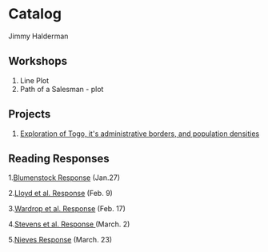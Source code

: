 # Catalog

Jimmy Halderman

## Workshops

1. Line Plot
2. Path of a Salesman - plot

## Projects 
1. [Exploration of Togo, it's administrative borders, and population densities](https://github.com/JimmyHalderman/workshop/blob/master/Project1deliverable.md)

## Reading Responses

1.[Blumenstock Response](https://github.com/JimmyHalderman/workshop/blob/master/Blumenstock.md) (Jan.27)

2.[Lloyd et al. Response](https://github.com/JimmyHalderman/workshop/blob/master/Lloyd.md) (Feb. 9)

3.[Wardrop et al. Response](https://github.com/JimmyHalderman/workshop/blob/master/Wardrop.md) (Feb. 17)

4.[Stevens et al. Response ](https://github.com/JimmyHalderman/workshop/blob/master/Stevens.md) (March. 2)

5.[Nieves Response](https://github.com/JimmyHalderman/workshop/blob/master/Nieves.md) (March. 23)
